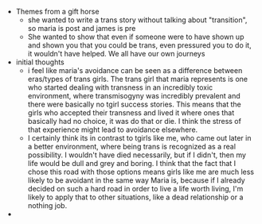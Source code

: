 - Themes from a gift horse
	- she wanted to write a trans story without talking about "transition", so maria is post and james is pre
	- She wanted to show that even if someone were to have shown up and shown you that you could be trans, even pressured you to do it, it wouldn't have helped. We all have our own journeys
- initial thoughts
	- i feel like maria's avoidance can be seen as a difference between eras/types of trans girls. The trans girl that maria represents is one who started dealing with transness in an incredibly toxic environment, where transmisogyny was incredibly prevalent and there were basically no tgirl success stories. This means that the girls who accepted their transness and lived it where ones that basically had no choice, it was do that or die. I think the stress of that experience might lead to avoidance elsewhere.
	- I certainly think its in contrast to tgirls like me, who came out later in a better environment, where being trans is recognized as a real possibility. I wouldn't have died necessarily, but if I didn't, then my life would be dull and grey and boring. I think that the fact that I chose this road with those options means girls like me are much less likely to be avoidant in the same way Maria is, because if I already decided on such a hard road in order to live a life worth living, I'm likely to apply that to other situations, like a dead relationship or a nothing job. 
- 
